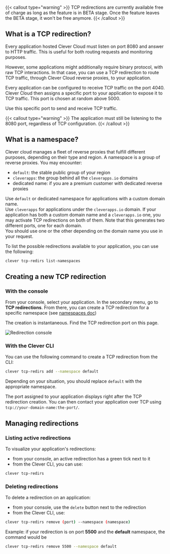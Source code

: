 {{< callout type="warning" >}}
TCP redirections are currently available free of charge as long as the feature is in BETA stage.
Once the feature leaves the BETA stage, it won't be free anymore.
{{< /callout >}}

## What is a TCP redirection?

Every application hosted Clever Cloud must listen on port 8080 and answer to HTTP traffic.
This is useful for both routing requests and monitoring purposes.

However, some applications might additionally require binary protocol, with raw TCP interactions.
In that case, you can use a TCP redirection to route TCP traffic, through Clever Cloud reverse proxies, to your application.

Every application can be configured to receive TCP traffic on the port 4040.
Clever Cloud then assigns a specific port to your application to expose it to TCP traffic. This port is chosen at random above 5000.

Use this specific port to send and receive TCP traffic.

{{< callout type="warning" >}}
The application must still be listening to the 8080 port, regardless of TCP configuration.
{{< /callout >}}

## What is a namespace?

Clever cloud manages a fleet of reverse proxies that fulfill different purposes, depending on their type and region.
A namespace is a group of reverse proxies. You may encounter:

- `default`: the stable public group of your region
- `cleverapps`: the group behind all the `cleverapps.io` domains
- dedicated name: if you are a premium customer with dedicated reverse proxies

Use `default` or dedicated namespace for applications with a custom domain name.  
Use `cleverapps` for applications under the `cleverapps.io` domain.
If your application has both a custom domain name and a `cleverapps.io` one, you may activate TCP redirections on both of them.
Note that this generates two different ports, one for each domain.  
You should use one or the other depending on the domain name you use in your request.

To list the possible redirections available to your application, you can use the following:

```bash
clever tcp-redirs list-namespaces
```

## Creating a new TCP redirection

### With the console

From your console, select your application. In the secondary menu, go to **TCP redirections**.
From there, you can create a TCP redirection for a specific namespace (see [namespaces doc](#what-is-a-namespace?))

The creation is instantaneous. Find the TCP redirection port on this page.

![Redirection console](/images/doc/TCP_redirection_console.png)

### With the Clever CLI

You can use the following command to create a TCP redirection from the CLI:

```bash
clever tcp-redirs add --namespace default
```

Depending on your situation, you should replace `default` with the appropriate namespace.

The port assigned to your application displays right after the TCP redirection creation.
You can then contact your application over TCP using `tcp://your-domain-name:the-port/`.

## Managing redirections

### Listing active redirections

To visualize your application's redirections:

- from your console, an active redirection has a green tick next to it
- from the Clever CLI, you can use:

```bash
clever tcp-redirs
```

### Deleting redirections

To delete a redirection on an application:

- from your console, use the `delete` button next to the redirection
- from the Clever CLI, use:

```bash
clever tcp-redirs remove (port) --namespace (namespace)
```

Example: if your redirection is on port **5500** and the **default** namespace, the command would be

```bash
clever tcp-redirs remove 5500 --namespace default
```

